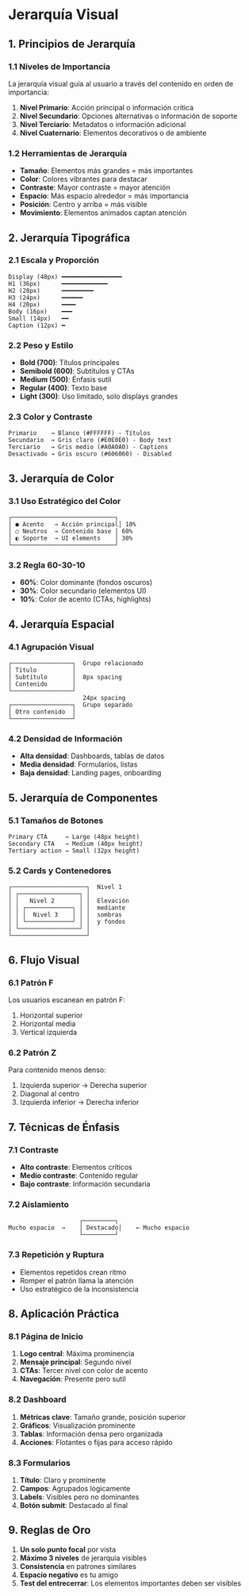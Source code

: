 # Jerarquía Visual

## 1. Principios de Jerarquía

### 1.1 Niveles de Importancia
La jerarquía visual guía al usuario a través del contenido en orden de importancia:

1. **Nivel Primario**: Acción principal o información crítica
2. **Nivel Secundario**: Opciones alternativas o información de soporte
3. **Nivel Terciario**: Metadatos o información adicional
4. **Nivel Cuaternario**: Elementos decorativos o de ambiente

### 1.2 Herramientas de Jerarquía
- **Tamaño**: Elementos más grandes = más importantes
- **Color**: Colores vibrantes para destacar
- **Contraste**: Mayor contraste = mayor atención
- **Espacio**: Más espacio alrededor = más importancia
- **Posición**: Centro y arriba = más visible
- **Movimiento**: Elementos animados captan atención

## 2. Jerarquía Tipográfica

### 2.1 Escala y Proporción
```
Display (48px) ━━━━━━━━━━━━━━━━━
H1 (36px)      ━━━━━━━━━━━━━
H2 (28px)      ━━━━━━━━━
H3 (24px)      ━━━━━━
H4 (20px)      ━━━━
Body (16px)    ━━━
Small (14px)   ━━
Caption (12px) ━
```

### 2.2 Peso y Estilo
- **Bold (700)**: Títulos principales
- **Semibold (600)**: Subtítulos y CTAs
- **Medium (500)**: Énfasis sutil
- **Regular (400)**: Texto base
- **Light (300)**: Uso limitado, solo displays grandes

### 2.3 Color y Contraste
```
Primario    → Blanco (#FFFFFF) - Títulos
Secundario  → Gris claro (#E0E0E0) - Body text
Terciario   → Gris medio (#A0A0A0) - Captions
Desactivado → Gris oscuro (#606060) - Disabled
```

## 3. Jerarquía de Color

### 3.1 Uso Estratégico del Color
```
┌─────────────────────────────┐
│ ● Acento   → Acción principal│ 10%
│ ○ Neutros  → Contenido base │ 60%
│ ◐ Soporte  → UI elements    │ 30%
└─────────────────────────────┘
```

### 3.2 Regla 60-30-10
- **60%**: Color dominante (fondos oscuros)
- **30%**: Color secundario (elementos UI)
- **10%**: Color de acento (CTAs, highlights)

## 4. Jerarquía Espacial

### 4.1 Agrupación Visual
```
┌─────────────────┐  Grupo relacionado
│ Título          │  
│ Subtítulo       │  8px spacing
│ Contenido       │
└─────────────────┘
                     24px spacing
┌─────────────────┐  Grupo separado
│ Otro contenido  │
└─────────────────┘
```

### 4.2 Densidad de Información
- **Alta densidad**: Dashboards, tablas de datos
- **Media densidad**: Formularios, listas
- **Baja densidad**: Landing pages, onboarding

## 5. Jerarquía de Componentes

### 5.1 Tamaños de Botones
```
Primary CTA     → Large (48px height)
Secondary CTA   → Medium (40px height)  
Tertiary action → Small (32px height)
```

### 5.2 Cards y Contenedores
```
┌─────────────────────┐  Nivel 1
│ ┌─────────────────┐ │  
│ │   Nivel 2       │ │  Elevación
│ │ ┌─────────────┐ │ │  mediante
│ │ │  Nivel 3    │ │ │  sombras
│ │ └─────────────┘ │ │  y fondos
│ └─────────────────┘ │
└─────────────────────┘
```

## 6. Flujo Visual

### 6.1 Patrón F
Los usuarios escanean en patrón F:
1. Horizontal superior
2. Horizontal media
3. Vertical izquierda

### 6.2 Patrón Z
Para contenido menos denso:
1. Izquierda superior → Derecha superior
2. Diagonal al centro
3. Izquierda inferior → Derecha inferior

## 7. Técnicas de Énfasis

### 7.1 Contraste
- **Alto contraste**: Elementos críticos
- **Medio contraste**: Contenido regular
- **Bajo contraste**: Información secundaria

### 7.2 Aislamiento
```
                    ┌─────────┐
Mucho espacio  →    │ Destacado│    ← Mucho espacio
                    └─────────┘
```

### 7.3 Repetición y Ruptura
- Elementos repetidos crean ritmo
- Romper el patrón llama la atención
- Uso estratégico de la inconsistencia

## 8. Aplicación Práctica

### 8.1 Página de Inicio
1. **Logo central**: Máxima prominencia
2. **Mensaje principal**: Segundo nivel
3. **CTAs**: Tercer nivel con color de acento
4. **Navegación**: Presente pero sutil

### 8.2 Dashboard
1. **Métricas clave**: Tamaño grande, posición superior
2. **Gráficos**: Visualización prominente
3. **Tablas**: Información densa pero organizada
4. **Acciones**: Flotantes o fijas para acceso rápido

### 8.3 Formularios
1. **Título**: Claro y prominente
2. **Campos**: Agrupados lógicamente
3. **Labels**: Visibles pero no dominantes
4. **Botón submit**: Destacado al final

## 9. Reglas de Oro

1. **Un solo punto focal** por vista
2. **Máximo 3 niveles** de jerarquía visibles
3. **Consistencia** en patrones similares
4. **Espacio negativo** es tu amigo
5. **Test del entrecerrar**: Los elementos importantes deben ser visibles